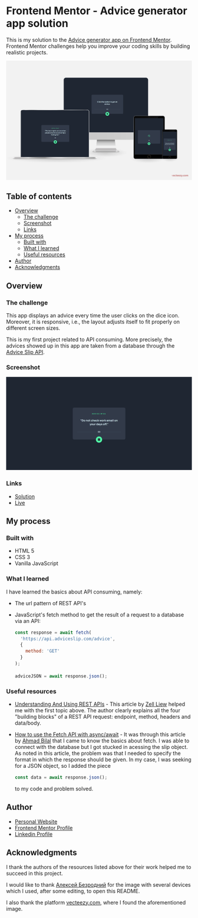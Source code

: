 # Frontend Mentor - Advice generator app solution

This is my solution to the [Advice generator app on Frontend Mentor](https://www.frontendmentor.io/challenges/advice-generator-app-QdUG-13db). Frontend Mentor challenges help you improve your coding skills by building realistic projects. 

![](./assets/img/all-devices.png)

## Table of contents

- [Overview](#overview)
  - [The challenge](#the-challenge)
  - [Screenshot](#screenshot)
  - [Links](#links)
- [My process](#my-process)
  - [Built with](#built-with)
  - [What I learned](#what-i-learned)  
  - [Useful resources](#useful-resources)
- [Author](#author)
- [Acknowledgments](#acknowledgments)

## Overview

### The challenge

This app displays an advice every time the user clicks on the dice icon. Moreover, it is responsive, i.e., the layout adjusts itself to fit properly on different screen sizes.

This is my first project related to API consuming. More precisely, the advices showed up in this app are taken from a database through the [Advice Slip API](https://api.adviceslip.com/).

### Screenshot

![](./assets/img/screenshot.png)

### Links

- [Solution](https://github.com/Gabriel-Alves-95/Frontend-Mentor-Challenges/tree/main/advice-generator-app)
- [Live](https://advice-generator-gabriel-alves-dev.netlify.app/)

## My process

### Built with

- HTML 5
- CSS 3
- Vanilla JavaScript

### What I learned

I have learned the basics about API consuming, namely:

- The url pattern of REST API's
- JavaScript's fetch method to get the result of a request to a database via an API:

  ```js
  const response = await fetch(
    'https://api.adviceslip.com/advice',
    {
      method: 'GET'            		
    }
  ); 

  adviceJSON = await response.json();
  ```

### Useful resources

- [Understanding And Using REST APIs](https://www.smashingmagazine.com/2018/01/understanding-using-rest-api/) - This article by [Zell Liew](https://www.smashingmagazine.com/author/zellliew/) helped me with the first topic above. The author clearly explains all the four "building blocks" of a REST API request: endpoint, method, headers and data/body. 

- [How to use the Fetch API with async/await](https://rapidapi.com/guides/fetch-api-async-await) - It was through this article by [Ahmad Bilal](https://rapidapi.com/developers/ahmad-bilal) that I came to know the basics about fetch. I was able to connect with the database but I got stucked in acessing the slip object. As noted in this article, the problem was that I needed to specify the format in which the response should be given. In my case, I was seeking for a JSON object, so I added the piece 

  ```js
  const data = await response.json();
  ``` 
  to my code and problem solved.

## Author

- [Personal Website](https://gabriel-alves-dev.netlify.app/)
- [Frontend Mentor Profile](https://www.frontendmentor.io/profile/Gabriel-Alves-95)
- [Linkedin Profile](https://www.linkedin.com/in/gabriel-alves-webdev/)

## Acknowledgments

I thank the authors of the resources listed above for their work helped me to succeed in this project.

I would like to thank [Алексей Безродний](https://www.vecteezy.com/members/dezzzzy) for the image with several devices which I used, after some editing, to open this README. 

I also thank the platform [vecteezy.com](https://www.vecteezy.com/), where I found the aforementioned image.